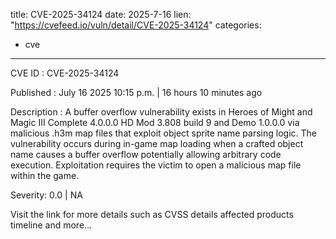  
title: CVE-2025-34124
date: 2025-7-16
lien: "https://cvefeed.io/vuln/detail/CVE-2025-34124"
categories:
  - cve
---

CVE ID : CVE-2025-34124

Published :  July 16
2025
10:15 p.m. | 16 hours
10 minutes ago

Description : A buffer overflow vulnerability exists in Heroes of Might and Magic III Complete 4.0.0.0
HD Mod 3.808 build 9
and Demo 1.0.0.0 via malicious .h3m map files that exploit object sprite name parsing logic. The vulnerability occurs during in-game map loading when a crafted object name causes a buffer overflow
potentially allowing arbitrary code execution. Exploitation requires the victim to open a malicious map file within the game.

Severity: 0.0 | NA

Visit the link for more details
such as CVSS details
affected products
timeline
and more...
